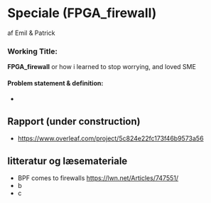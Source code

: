 # Speciale (FPGA_firewall)
af Emil &amp; Patrick

### Working Title:
**FPGA_firewall** or how i learned to stop worrying, and loved SME
#### Problem statement & definition:
* <empty>

## Rapport (under construction)
* https://www.overleaf.com/project/5c824e22fc173f46b9573a56

## litteratur og læsemateriale
* BPF comes to firewalls
    https://lwn.net/Articles/747551/
* b
* c
